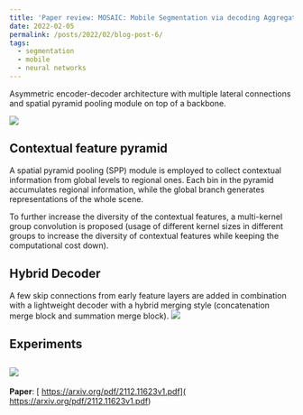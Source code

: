 ```yaml
---
title: 'Paper review: MOSAIC: Mobile Segmentation via decoding Aggregated Information and encoded Context'
date: 2022-02-05
permalink: /posts/2022/02/blog-post-6/
tags:
  - segmentation
  - mobile
  - neural networks
---
```

Asymmetric encoder-decoder architecture with multiple lateral connections and spatial pyramid pooling module on top of a backbone.

![](/images/blog_images/mosaic/mosaic.png)

Contextual feature pyramid
------
A spatial pyramid pooling (SPP) module is employed to collect contextual information from global levels to regional ones. Each bin in the pyramid accumulates regional information, while the global branch generates representations of the whole scene.

To further increase the diversity of the contextual features, a multi-kernel group convolution is proposed (usage of different kernel sizes in different groups to increase the diversity of contextual features while keeping the computational cost down).

Hybrid Decoder
------

A few skip connections from early feature layers are added in combination with a lightweight decoder with a hybrid merging style (concatenation merge block and summation merge block).
![](/images/blog_images/mosaic/decoder.png)

Experiments
------

![](/images/blog_images/mosaic/results.png)
-----
__Paper__: [ https://arxiv.org/pdf/2112.11623v1.pdf]( https://arxiv.org/pdf/2112.11623v1.pdf)
